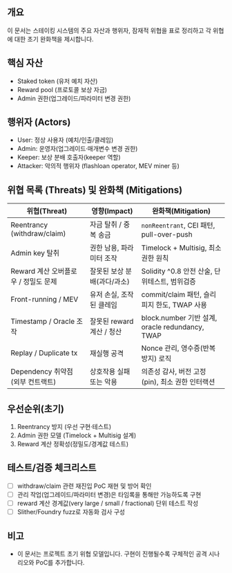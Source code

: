## 개요
이 문서는 스테이킹 시스템의 주요 자산과 행위자, 잠재적 위협을 표로 정리하고 각 위협에 대한 초기 완화책을 제시합니다.

## 핵심 자산
- Staked token (유저 예치 자산)
- Reward pool (프로토콜 보상 자금)
- Admin 권한(업그레이드/파라미터 변경 권한)

## 행위자 (Actors)
- User: 정상 사용자 (예치/인출/클레임)
- Admin: 운영자(업그레이드·매개변수 변경 권한)
- Keeper: 보상 분배 호출자(keeper 역할)
- Attacker: 악의적 행위자 (flashloan operator, MEV miner 등)

## 위협 목록 (Threats) 및 완화책 (Mitigations)

| 위협(Threat) | 영향(Impact) | 완화책(Mitigation) |
|--------------|--------------|---------------------|
| Reentrancy (withdraw/claim) | 자금 탈취 / 중복 송금 | `nonReentrant`, CEI 패턴, pull-over-push |
| Admin key 탈취 | 권한 남용, 파라미터 조작 | Timelock + Multisig, 최소 권한 원칙 |
| Reward 계산 오버플로우 / 정밀도 문제 | 잘못된 보상 분배(과다/과소) | Solidity ^0.8 안전 산술, 단위테스트, 범위검증 |
| Front-running / MEV | 유저 손실, 조작된 클레임 | commit/claim 패턴, 슬리피지 한도, TWAP 사용 |
| Timestamp / Oracle 조작 | 잘못된 reward 계산 / 청산 | block.number 기반 설계, oracle redundancy, TWAP |
| Replay / Duplicate tx | 재실행 공격 | Nonce 관리, 영수증(반복 방지) 로직 |
| Dependency 취약점 (외부 컨트랙트) | 상호작용 실패 또는 악용 | 의존성 감사, 버전 고정(pin), 최소 권한 인터랙션 |

## 우선순위(초기)
1. Reentrancy 방지 (우선 구현·테스트)  
2. Admin 권한 모델 (Timelock + Multisig 설계)  
3. Reward 계산 정확성(정밀도/경계값 테스트)

## 테스트/검증 체크리스트
- [ ] withdraw/claim 관련 재진입 PoC 재현 및 방어 확인  
- [ ] 관리 작업(업그레이드/파라미터 변경)은 타임록을 통해만 가능하도록 구현  
- [ ] reward 계산 경계값(very large / small / fractional) 단위 테스트 작성  
- [ ] Slither/Foundry fuzz로 자동화 검사 구성

## 비고
- 이 문서는 프로젝트 초기 위협 모델입니다. 구현이 진행될수록 구체적인 공격 시나리오와 PoC를 추가합니다.